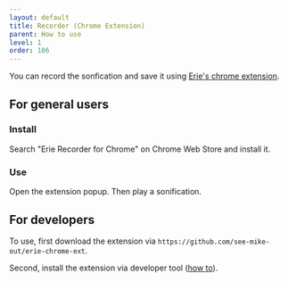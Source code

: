 ```yaml
---
layout: default
title: Recorder (Chrome Extension)
parent: How to use
level: 1
order: 106
---
```


You can record the sonfication and save it using [Erie's chrome extension](https://github.com/see-mike-out/erie-chrome-ext).

## For general users

### Install

Search "Erie Recorder for Chrome" on Chrome Web Store and install it.

### Use

Open the extension popup. Then play a sonification.

## For developers

To use, first download the extension via `https://github.com/see-mike-out/erie-chrome-ext`.

Second, install the extension via developer tool ([how to](https://developer.chrome.com/docs/extensions/mv3/getstarted/development-basics/#load-unpacked)).

